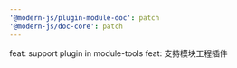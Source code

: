 ```yaml
---
'@modern-js/plugin-module-doc': patch
'@modern-js/doc-core': patch
---
```


feat: support plugin in module-tools
feat: 支持模块工程插件
